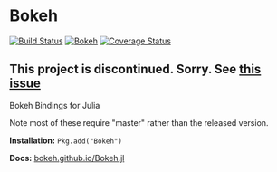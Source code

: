 # Bokeh

[![Build Status](https://travis-ci.org/bokeh/Bokeh.jl.svg?branch=master)](https://travis-ci.org/bokeh/Bokeh.jl)
[![Bokeh](http://pkg.julialang.org/badges/Bokeh_release.svg)](http://pkg.julialang.org/?pkg=Bokeh&ver=release)
[![Coverage Status](https://img.shields.io/coveralls/bokeh/Bokeh.jl.svg)](https://coveralls.io/r/bokeh/Bokeh.jl?branch=master)

## This project is discontinued. Sorry. See [this issue](https://github.com/samuelcolvin/Bokeh.jl/issues/38)

Bokeh Bindings for Julia

Note most of these require "master" rather than the released version.

**Installation:** `Pkg.add("Bokeh")`

**Docs:** [bokeh.github.io/Bokeh.jl](http://bokeh.github.io/Bokeh.jl/)

<!-- deploy: rm -r site/; mkdocs build; cp -r docs/examples/ site/; ghp-import -p site/ -->
